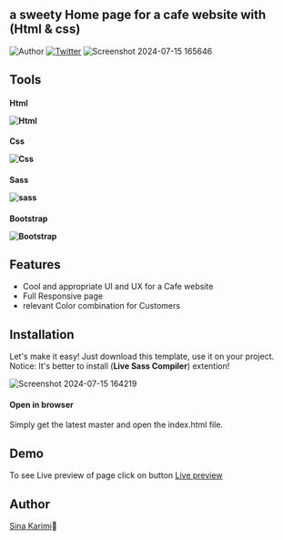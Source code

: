 ## a sweety Home page for a cafe website with (Html & css)
![Author](https://img.shields.io/badge/author-%40sinakarimiorg-blue.svg)
[![Twitter](https://img.shields.io/twitter/url/https/github.com/sinakarimiorg/my-login/.svg?style=social)](https://x.com/itsSinakarimi)
![Screenshot 2024-07-15 165646](https://github.com/user-attachments/assets/d898f33c-2b57-474a-aa29-5c0f72f8f0de)

## Tools
<h4>Html
  
![Html](https://img.shields.io/badge/HTML5-E34F26?style=for-the-badge&logo=html5&logoColor=white)
</h4>
<h4>Css

![Css](https://img.shields.io/badge/CSS3-1572B6?style=for-the-badge&logo=css3&logoColor=white)
</h4> 
<h4>Sass

![sass](https://img.shields.io/badge/Sass-CC6699?style=for-the-badge&logo=sass&logoColor=white)
</h4> 
<h4>Bootstrap

![Bootstrap](https://img.shields.io/badge/Bootstrap-563D7C?style=for-the-badge&logo=bootstrap&logoColor=white)
</h4> 

## Features
- Cool and appropriate UI and UX for a Cafe website
- Full Responsive page
- relevant Color combination for Customers

## Installation
Let's make it easy! Just download this template, use it on your project. <br>
Notice: It's better to install (**Live Sass Compiler**) extention!

![Screenshot 2024-07-15 164219](https://github.com/user-attachments/assets/27691e84-910a-4125-a4b4-4846cb04fa33)

<h4>Open in browser</h4>
Simply get the latest master and open the index.html file.

## Demo
To see Live preview of page click on button
[Live preview](https://sinakarimiorg.github.io/cafe-website/)

## Author
[Sina Karimi](https://github.com/sinakarimiorg)🫰
